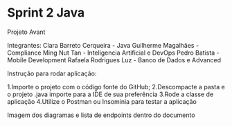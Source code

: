# Sprint 2 Java

Projeto Avant

Integrantes:
Clara Barreto Cerqueira - Java
Guilherme Magalhães - Compliance
Ming Nut Tan - Inteligencia Artificial e DevOps
Pedro Batista - Mobile Development
Rafaela Rodrigues Luz - Banco de Dados e Advanced

Instrução para rodar aplicação:

1.Importe o projeto com o código fonte do GitHub;
2.Descompacte a pasta e o projeto .java importe para a IDE de sua preferência
3.Rode a classe de aplicação
4.Utilize o Postman ou Insominia para testar a aplicação

Imagem dos diagramas e lista de endpoints dentro do documento
